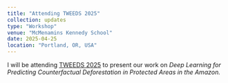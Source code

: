 ```yaml
---
title: "Attending TWEEDS 2025"
collection: updates
type: "Workshop"
venue: "McMenamins Kennedy School"
date: 2025-04-25
location: "Portland, OR, USA"
---
```


I will be attending [TWEEDS 2025](https://tweeds.io) to present our work on
<em>Deep Learning for Predicting Counterfactual Deforestation in Protected Areas in the Amazon.<em/>